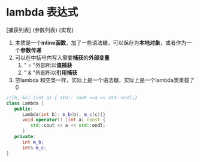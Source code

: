 # lambda 表达式
[捕获列表] (参数列表) {实现}
1. 本质是一个**inline函数**，加了一些语法糖，可以保存为**本地对象**，或者作为一个**参数传递**
2. 可以在中括号内写入需要**捕获**的**外部变量**
   1. " = "外部所以**值捕获**
   2. " & "外部所以**引用捕获**
3. 空lambda 和空类一样，实际上是一个语法糖，实际上是一个lambda类重载了()
```c++
//[b, &c] (int a) { std:: cout <<a << std::endl;}
class Lambda {
   public:
      Lambda(int b): m_b(b), m_c(c){}
      void operator() (int a) const {
         std::cout << a << std::endl;
      }
   private:
      int m_b;
      int& m_c;
}
```